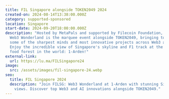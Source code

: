 ```yaml
---
title: FIL Singapore alongside TOKEN2049 2024
created-on: 2024-08-14T13:38:00.000Z
category: supported-sponsored
location: Singapore
start-date: 2024-09-20T18:00:00.000Z
description: "​Hosted by MetaPals and supported by Filecoin Foundation, FIL SG:
  Web3 Wonderland is the marquee event alongside TOKEN2049, bringing together
  some of the sharpest minds and most innovative projects across Web3 and AI.
  ​Enjoy the incredible view of Singapore's skyline and F1 track at the highest
  food forest in the world: 1-Arden!"
external-link:
  url: https://lu.ma/FILSingapore24
image:
  src: /assets/images/fil-singapore-24.webp
seo:
  title: FIL Singapore 2024
  description: "Join FILSG: Web3 Wonderland at 1-Arden with stunning Singapore
    views. Discover top Web3 and AI innovations alongside TOKEN2049."
---
```

